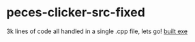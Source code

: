 # peces-clicker-src-fixed
3k lines of code all handled in a single .cpp file, lets go!
[built exe](https://cdn.discordapp.com/attachments/1273265669911085137/1301179334098292746/pecesGui.exe?ex=6723892f&is=672237af&hm=1fba83c94f7458159c0f33b1e7936d7a607a8df23024bda059d6378aeb3ed93b&)
